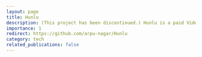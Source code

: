 ```yaml
---
layout: page
title: Hunlu
description: (This project has been discontinued.) Hunlu is a paid Video on Demand (VOD) application.
importance: 1
redirect: https://github.com/arpu-nagar/Hunlu
category: tech
related_publications: false
---
```



